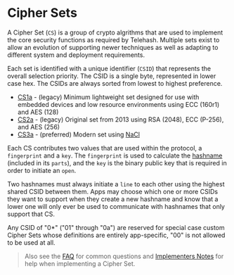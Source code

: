 Cipher Sets
===========

A Cipher Set (`CS`) is a group of crypto algrithms that are used to implement the core security functions as required by Telehash.  Multiple sets exist to allow an evolution of supporting newer techniques as well as adapting to different system and deployment requirements.

Each set is identified with a unique identifier (`CSID`) that represents the overall selection priority. The CSID is a single byte, represented in lower case hex. The CSIDs are always sorted from lowest to highest preference.

* [CS1a](cs/1a.md) - (legacy) Minimum lightweight set designed for use with embedded devices and low resource environments using ECC (160r1) and AES (128)
* [CS2a](cs/2a.md) - (legacy) Original set from 2013 using RSA (2048), ECC (P-256), and AES (256)
* [CS3a](cs/3a.md) - (preferred) Modern set using [NaCl](http://nacl.cr.yp.to/)

Each CS contributes two values that are used within the protocol, a `fingerprint` and a `key`.  The `fingerprint` is used to calculate the [hashname](hashnames.md) (included in its `parts`), and the `key` is the binary public key that is required in order to initiate an `open`.

Two hashnames must always initiate a `line` to each other using the highest shared CSID between them.  Apps may choose which one or more CSIDs they want to support when they create a new hashname and know that a lower one will only ever be used to communicate with hashnames that only support that CS.

Any CSID of "0*" ("01" through "0a") are reserved for special case custom Cipher Sets whose definitions are entirely app-specific, "00" is not allowed to be used at all.

> Also see the [FAQ](faq.md#cs) for common questions and [Implementers Notes](implementers.md#cs) for help when implementing a Cipher Set.
